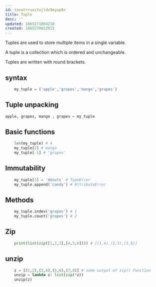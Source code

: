 ```yaml
---
id: zznatrruxitxjldv9eyup8x
title: Tuple
desc: ''
updated: 1665271804210
created: 1665270812915
---
```

Tuples are used to store multiple items in a single variable.

A tuple is a collection which is ordered and unchangeable.

Tuples are written with round brackets.

## syntax
```python
    my_tuple = ('apple','grapes','mango','grapes')
```
## Tuple unpacking
```python
apple, grapes, mango , grapes = my_tuple
```

## Basic functions
```python
    len(my_tuple) # 4
    my_tuple[2] # mango
    my_tuple[-1] # 'grapes'
```

## Immutability
```python
    my_tuple[1] = 'donuts' # TypeError
    my_tuple.append('candy') # AttributeError
```

## Methods
```python
    my_tuple.index('grapes') # 1
    my_tuple.count('grapes') # 2
```

## Zip
```python
    print(list(zip([1,2,3],[4,5,6]))) # [(1,4),(2,5),(3,6)]
```

## unzip
```python
    z = [(1,2),(3,4),(5,6),(7,8)] # some output of zip() function
    unzip = lambda z: list(zip(*z))
    unzip(z) 
```